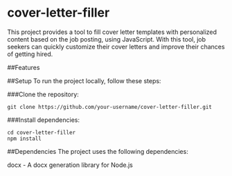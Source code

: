 # cover-letter-filler

This project provides a tool to fill cover letter templates with personalized content based on the job posting, using JavaScript. With this tool, job seekers can quickly customize their cover letters and improve their chances of getting hired.

##Features


##Setup
To run the project locally, follow these steps:

###Clone the repository:

```
git clone https://github.com/your-username/cover-letter-filler.git
```

###Install dependencies:

```
cd cover-letter-filler
npm install
```

##Dependencies
The project uses the following dependencies:

docx - A docx generation library for Node.js
